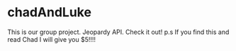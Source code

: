 # chadAndLuke
This is our group project. Jeopardy API. Check it out!
p.s If you find this and read Chad I will give you $5!!!!
